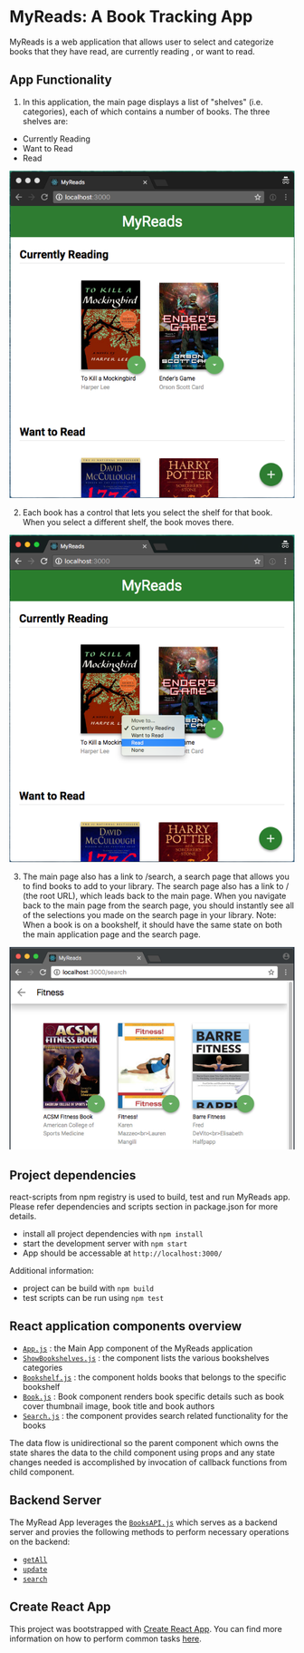 # MyReads: A Book Tracking App

MyReads is a web application that allows user to select and categorize books that they have read, are currently reading , or want to read.

## App Functionality

1. In this application, the main page displays a list of "shelves" (i.e. categories), each of which contains a number of books. The three shelves are:

* Currently Reading
* Want to Read
* Read

![MyReads App Screen](src/screenshots/load_app_screen.png "app screen")

2. Each book has a control that lets you select the shelf for that book. When you select a different shelf, the book moves there. 

![Bookshelf Changer](src/screenshots/bookshelf_changer.png "bookshelf changer")

3. The main page also has a link to /search, a search page that allows you to find books to add to your library. The search page also has a link to / (the root URL), which leads back to the main page.
When you navigate back to the main page from the search page, you should instantly see all of the selections you made on the search page in your library.
Note: When a book is on a bookshelf, it should have the same state on both the main application page and the search page.

![Search Screen](src/screenshots/search_page.png "search screen")
## Project dependencies

react-scripts from npm registry is used to build, test and run MyReads app.
Please refer dependencies and scripts section in package.json for more details.

* install all project dependencies with `npm install`
* start the development server with `npm start`
* App should be accessable at `http://localhost:3000/`

Additional information:
* project can be build with `npm build`
* test scripts can be run using `npm test`
## React application components overview

* [`App.js`](src/App.js) : the Main App component of the MyReads application
* [`ShowBookshelves.js`](src/ShowBookshelves.js) : the component lists the various bookshelves categories
* [`Bookshelf.js`](src/Bookshelf.js) : the component holds books that belongs to the specific bookshelf
* [`Book.js`](src/Book.js) : Book component renders book specific details such as book    
    cover thumbnail image, book title and book authors
* [`Search.js`](src/Search.js) : the component provides search related functionality for the books

The data flow is unidirectional so the parent component which owns the state shares the data to the child component using props and any state changes needed is accomplished by invocation of callback functions from child component.

## Backend Server

The MyRead App leverages the [`BooksAPI.js`](utils/BooksAPI.js) which serves as a backend server 
and provies the following methods to perform necessary operations on the backend:

* [`getAll`](#getall)
* [`update`](#update)
* [`search`](#search)

## Create React App

This project was bootstrapped with [Create React App](https://github.com/facebookincubator/create-react-app). You can find more information on how to perform common tasks [here](https://github.com/facebookincubator/create-react-app/blob/master/packages/react-scripts/template/README.md).